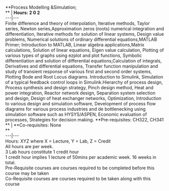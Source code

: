 **Process Modelling &Simulation;  
** | **Hours: 2 0 2**  
---|---  
Finite difference and theory of interpolation, Iterative methods, Taylor series, Newton series,Approximation zeros (roots) numerical integration and differentiation, Iterative methods for solution of linear systems, Design value problems, Numerical solutions of ordinary differential equations,MATLAB Primer; Introduction to MATLAB, Linear algebra applications,Matrix calculations, Solution of linear equations, Eigen value calculation, Plotting of various types of graphs using ezplot and plot functions, Symbolic differentiation and solution of differential equations,Calculation of integrals, Derivatives and differential equations, Transfer function manipulation and study of transient response of various first and second order systems, Plotting Bode and Root Locus diagrams. Introduction to Simulink, Simulation of a typical feedback control loops in Simulink.Hierarchy of process design, Process synthesis and design strategy, Pinch design method, Heat and power integration, Reactor network design, Separation system selection and design, Design of heat exchanger networks, Optimization, Introduction to various design and simulation software, Development of process flow diagrams for various process industries and de bottlenecking using simulation software such as HYSYS/ASPEN, Economic evaluation of processes, Strategies for decision making. 
**Pre-requisites: CH322, CH341  
** | **Co-requisites: None  
**  
---|---  
Hours: XYZ where X = Lecture, Y = Lab, Z = Credit  
All hours are per week.  
3 Lab hours constitute 1 credit hour  
1 credit hour implies 1 lecture of 50mins per academic week. 16 weeks in total.  
Pre-Requisite courses are courses required to be completed before this course may be taken  
Co-Requisite courses are courses required to be taken along with this course

